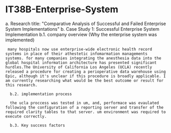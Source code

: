 # IT38B-Enterprise-System

a. Research title: "Comparative Analysis of Successful and Failed Enterprise System Implementations"
b. Case Study 1: Successful Enterprise System Implementation
     b.1. company overview (Why the enterprise system was implemented)

     many hospitals now use enterprise-wide electronic health record systems in place of their athestetic infomarmation managements systems. for many companies integrating the anesthesia data into the global hospital information architecture has presented significant hurdles.The University of California Los Angeles (UCLA) recently released a procedure for creating a perioperative data warehouse using Epic, although it's unclear if this procedure is broadly applicable. I am currently researching what would be the best outcome or result for this research.

      b.2. implementation process

      the ucla proccess was tested in um, and, performace was evaulated following the configuration of a reporting server and transfer of the required clarity tables to that server. um environment was required to execute correctly.

      b.3. Key success factors

